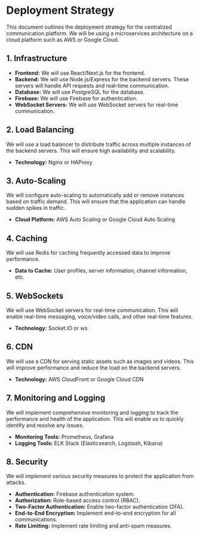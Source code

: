 # Deployment Strategy

This document outlines the deployment strategy for the centralized communication platform. We will be using a microservices architecture on a cloud platform such as AWS or Google Cloud.

## 1. Infrastructure

*   **Frontend:** We will use React/Next.js for the frontend.
*   **Backend:** We will use Node.js/Express for the backend servers. These servers will handle API requests and real-time communication.
*   **Database:** We will use PostgreSQL for the database.
*   **Firebase:** We will use Firebase for authentication.
*   **WebSocket Servers:** We will use WebSocket servers for real-time communication.

## 2. Load Balancing

We will use a load balancer to distribute traffic across multiple instances of the backend servers. This will ensure high availability and scalability.

*   **Technology:** Nginx or HAProxy

## 3. Auto-Scaling

We will configure auto-scaling to automatically add or remove instances based on traffic demand. This will ensure that the application can handle sudden spikes in traffic.

*   **Cloud Platform:** AWS Auto Scaling or Google Cloud Auto Scaling

## 4. Caching

We will use Redis for caching frequently accessed data to improve performance.

*   **Data to Cache:** User profiles, server information, channel information, etc.

## 5. WebSockets

We will use WebSocket servers for real-time communication. This will enable real-time messaging, voice/video calls, and other real-time features.

*   **Technology:** Socket.IO or ws

## 6. CDN

We will use a CDN for serving static assets such as images and videos. This will improve performance and reduce the load on the backend servers.

*   **Technology:** AWS CloudFront or Google Cloud CDN

## 7. Monitoring and Logging

We will implement comprehensive monitoring and logging to track the performance and health of the application. This will enable us to quickly identify and resolve any issues.

*   **Monitoring Tools:** Prometheus, Grafana
*   **Logging Tools:** ELK Stack (Elasticsearch, Logstash, Kibana)

## 8. Security

We will implement various security measures to protect the application from attacks.

*   **Authentication:** Firebase authentication system.
*   **Authorization:** Role-based access control (RBAC).
*   **Two-Factor Authentication:** Enable two-factor authentication (2FA).
*   **End-to-End Encryption:** Implement end-to-end encryption for all communications.
*   **Rate Limiting:** Implement rate limiting and anti-spam measures.
